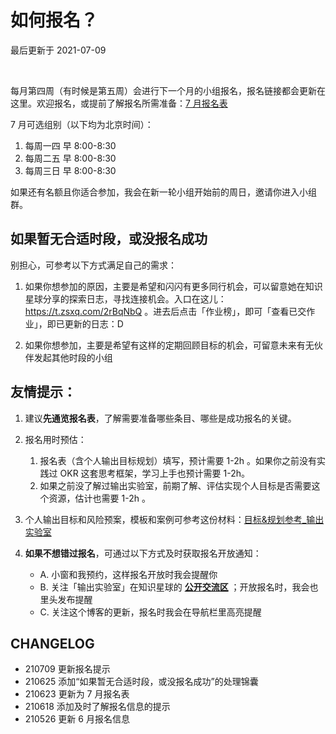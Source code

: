 # 如何报名？
最后更新于 2021-07-09

<br> 

每月第四周（有时候是第五周）会进行下一个月的小组报名，报名链接都会更新在这里。欢迎报名，或提前了解报名所需准备：[7 月报名表](http://ishanshan.mikecrm.com/BkV2bok)

7 月可选组别（以下均为北京时间）：
1. 每周一四 早 8:00-8:30
2. 每周二五 早 8:00-8:30
3. 每周三日 早 8:00-8:30

如果还有名额且你适合参加，我会在新一轮小组开始前的周日，邀请你进入小组群。




## 如果暂无合适时段，或没报名成功

别担心，可参考以下方式满足自己的需求：

1. 如果你想参加的原因，主要是希望和闪闪有更多同行机会，可以留意她在知识星球分享的探索日志，寻找连接机会。入口在这儿：https://t.zsxq.com/2rBqNbQ 。进去后点击「作业榜」，即可「查看已交作业」，即已更新的日志：D

2. 如果你想参加，主要是希望有这样的定期回顾目标的机会，可留意未来有无伙伴发起其他时段的小组


## 友情提示：




1. 建议**先通览报名表**，了解需要准备哪些条目、哪些是成功报名的关键。
2. 报名用时预估：
    1. 报名表（含个人输出目标规划）填写，预计需要 1-2h 。如果你之前没有实践过 OKR 这套思考框架，学习上手也预计需要 1-2h。
    2. 如果之前没了解过输出实验室，前期了解、评估实现个人目标是否需要这个资源，估计也需要 1-2h 。
3. 个人输出目标和风险预案，模板和案例可参考这份材料：[目标&规划参考_输出实验室](https://docs.qq.com/doc/DVUptSWJ2d2pKUGti)

4. **如果不想错过报名**，可通过以下方式及时获取报名开放通知：<br> 
    - A. 小窗和我预约，这样报名开放时我会提醒你 <br> 
    - B. 关注「输出实验室」在知识星球的 **[公开交流区](https://t.zsxq.com/2jaMjyr)** ；开放报名时，我会也里头发布提醒 <br> 
    - C. 关注这个博客的更新，报名时我会在导航栏里高亮提醒

## CHANGELOG 

- 210709 更新报名提示
- 210625 添加“如果暂无合适时段，或没报名成功”的处理锦囊
- 210623 更新为 7 月报名表
- 210618 添加及时了解报名信息的提示
- 210526 更新 6 月报名信息